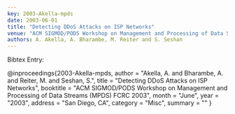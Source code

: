 ```yaml
---
key: 2003-Akella-mpds
date: 2003-06-01
title: "Detecting DDoS Attacks on ISP Networks"
venue: "ACM SIGMOD/PODS Workshop on Management and Processing of Data Streams (MPDS) FCRC 2003"
authors: A. Akella, A. Bharambe, M. Reiter and S. Seshan
---
```


Bibtex Entry:

@inproceedings{2003-Akella-mpds,
    author = "Akella, A. and Bharambe, A. and Reiter, M. and Seshan, S.",
    title = "Detecting DDoS Attacks on ISP Networks",
    booktitle = "ACM SIGMOD/PODS Workshop on Management and Processing of Data Streams (MPDS) FCRC 2003",
    month = "June",
    year = "2003",
    address = "San Diego, CA",
    category = "Misc",
    summary = ""
}

